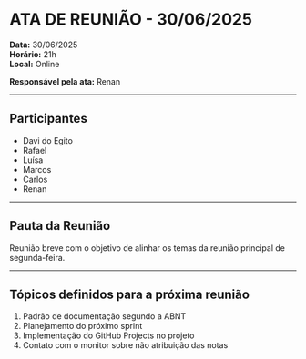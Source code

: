 # ATA DE REUNIÃO - 30/06/2025

**Data:** 30/06/2025  
**Horário:** 21h  
**Local:** Online  

**Responsável pela ata:** Renan  

---

## **Participantes**
- Davi do Egito  
- Rafael  
- Luísa  
- Marcos  
- Carlos  
- Renan  

---

## **Pauta da Reunião**
Reunião breve com o objetivo de alinhar os temas da reunião principal de segunda-feira.

---

## **Tópicos definidos para a próxima reunião**
1. Padrão de documentação segundo a ABNT  
2. Planejamento do próximo sprint  
3. Implementação do GitHub Projects no projeto  
4. Contato com o monitor sobre não atribuição das notas  
